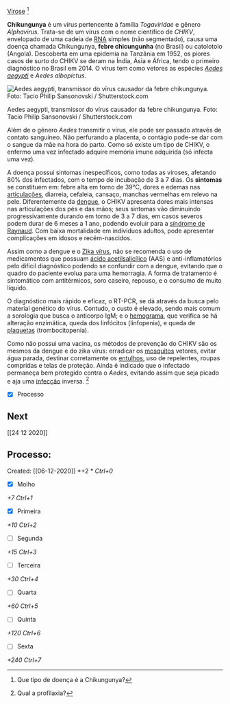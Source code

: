 [Virose](Virose.md) [^202230]

[^202230]: Que tipo de doença é a Chikungunya?


**Chikungunya** é um vírus pertencente à família _Togaviridae_ e gênero _Alphavirus_. Trata-se de um vírus com o nome científico de _CHIKV_, envelopado de uma cadeia de [RNA](https://www.infoescola.com/biologia/rna/) simples (não segmentado), causa uma doença chamada Chikungunya, **febre chicungunha** (no Brasil) ou catolotolo (Angola). Descoberta em uma epidemia na Tanzânia em 1952, os piores casos de surto do CHIKV se deram na Índia, Ásia e África, tendo o primeiro diagnóstico no Brasil em 2014. O vírus tem como vetores as espécies _[Aedes aegypti](https://www.infoescola.com/insetos/aedes-aegypti/)_ e _Aedes albopictus_.

![Aedes aegypti, transmissor do vírus causador da febre chikungunya. Foto: Tacio Philip Sansonovski / Shutterstock.com](https://www.infoescola.com/wp-content/uploads/2016/02/chikungunya.jpg)

Aedes aegypti, transmissor do vírus causador da febre chikungunya. Foto: Tacio Philip Sansonovski / Shutterstock.com

Além de o gênero _Aedes_ transmitir o vírus, ele pode ser passado através de contato sanguíneo. Não perfurando a placenta, o contágio pode-se dar com o sangue da mãe na hora do parto. Como só existe um tipo de CHIKV, o enfermo uma vez infectado adquire memória imune adquirida (só infecta uma vez).

A doença possui sintomas inespecíficos, como todas as viroses, afetando 80% dos infectados, com o tempo de incubação de 3 a 7 dias. Os **sintomas** se constituem em: febre alta em torno de 39°C, dores e edemas nas [articulações](https://www.infoescola.com/anatomia-humana/articulacoes/), diarreia, cefaleia, cansaço, manchas vermelhas em relevo na pele. Diferentemente da [dengue](https://www.infoescola.com/doencas/dengue/), o CHIKV apresenta dores mais intensas nas articulações dos pés e das mãos; seus sintomas vão diminuindo progressivamente durando em torno de 3 a 7 dias, em casos severos podem durar de 6 meses a 1 ano, podendo evoluir para a [síndrome de Raynaud](https://www.infoescola.com/doencas/sindrome-de-raynaud/). Com baixa mortalidade em indivíduos adultos, pode apresentar complicações em idosos e recém-nascidos.

Assim como a dengue e o [Zika vírus](https://www.infoescola.com/doencas/zika-virus/), não se recomenda o uso de medicamentos que possuam [ácido acetilsalicílico](https://www.infoescola.com/farmacologia/acido-acetilsalicilico/) (AAS) e anti-inflamatórios pelo difícil diagnóstico podendo se confundir com a dengue, evitando que o quadro do paciente evolua para uma hemorragia. A forma de tratamento é sintomático com antitérmicos, soro caseiro, repouso, e o consumo de muito líquido.

O diagnóstico mais rápido e eficaz, o RT-PCR, se dá através da busca pelo material genético do vírus. Contudo, o custo é elevado, sendo mais comum a sorologia que busca o anticorpo IgM; e o [hemograma](https://www.infoescola.com/exames-medicos/hemograma/), que verifica se há alteração enzimática, queda dos linfócitos (linfopenia), e queda de [plaquetas](https://www.infoescola.com/sangue/plaquetas/) (trombocitopenia).

Como não possui uma vacina, os métodos de prevenção do CHIKV são os mesmos da dengue e do zika vírus: erradicar os [mosquitos](https://www.infoescola.com/insetos/mosquitos/) vetores, evitar água parada, destinar corretamente os [entulhos](https://www.infoescola.com/ecologia/entulho/), uso de repelentes, roupas compridas e telas de proteção. Ainda é indicado que o infectado permaneça bem protegido contra o _Aedes_, evitando assim que seja picado e aja uma [infecção](https://www.infoescola.com/doencas/infeccao/) inversa. [^99844]

[^99844]: Qual a profilaxia?


- [x] Processo

## Next
[[24 12 2020]]
## Processo:
Created: [[06-12-2020]]
*+2 *  *Ctrl+0*
- [x] Molho  

*+7*  *Ctrl+1*

- [x] Primeira 

*+10*  *Ctrl+2*

- [ ] Segunda

*+15*  *Ctrl+3*

- [ ] Terceira 

*+30*  *Ctrl+4*

- [ ] Quarta 

*+60*  *Ctrl+5*

- [ ] Quinta 

*+120*  *Ctrl+6*

- [ ] Sexta 

*+240*  *Ctrl+7*